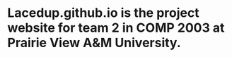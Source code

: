 # Lacedup.github.io is the project website for team 2 in COMP 2003 at Prairie View A&M University. 
